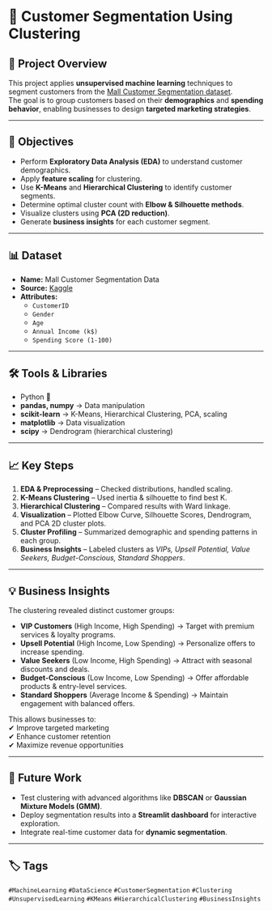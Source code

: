 # 🛒 Customer Segmentation Using Clustering  

## 📌 Project Overview  
This project applies **unsupervised machine learning** techniques to segment customers from the [Mall Customer Segmentation dataset](https://www.kaggle.com/vjchoudhary7/customer-segmentation-tutorial-in-python).  
The goal is to group customers based on their **demographics** and **spending behavior**, enabling businesses to design **targeted marketing strategies**.  

---

## 🎯 Objectives  
- Perform **Exploratory Data Analysis (EDA)** to understand customer demographics.  
- Apply **feature scaling** for clustering.  
- Use **K-Means** and **Hierarchical Clustering** to identify customer segments.  
- Determine optimal cluster count with **Elbow & Silhouette methods**.  
- Visualize clusters using **PCA (2D reduction)**.  
- Generate **business insights** for each customer segment.  

---

## 📊 Dataset  
- **Name:** Mall Customer Segmentation Data  
- **Source:** [Kaggle](https://www.kaggle.com/vjchoudhary7/customer-segmentation-tutorial-in-python)  
- **Attributes:**  
  - `CustomerID`  
  - `Gender`  
  - `Age`  
  - `Annual Income (k$)`  
  - `Spending Score (1-100)`  

---

## 🛠️ Tools & Libraries  
- Python 🐍  
- **pandas, numpy** → Data manipulation  
- **scikit-learn** → K-Means, Hierarchical Clustering, PCA, scaling  
- **matplotlib** → Data visualization  
- **scipy** → Dendrogram (hierarchical clustering)  

---

## 📈 Key Steps  
1. **EDA & Preprocessing** – Checked distributions, handled scaling.  
2. **K-Means Clustering** – Used inertia & silhouette to find best K.  
3. **Hierarchical Clustering** – Compared results with Ward linkage.  
4. **Visualization** – Plotted Elbow Curve, Silhouette Scores, Dendrogram, and PCA 2D cluster plots.  
5. **Cluster Profiling** – Summarized demographic and spending patterns in each group.  
6. **Business Insights** – Labeled clusters as *VIPs, Upsell Potential, Value Seekers, Budget-Conscious, Standard Shoppers*.  

---

## 💡 Business Insights
The clustering revealed distinct customer groups:  

- **VIP Customers** (High Income, High Spending) → Target with premium services & loyalty programs.  
- **Upsell Potential** (High Income, Low Spending) → Personalize offers to increase spending.  
- **Value Seekers** (Low Income, High Spending) → Attract with seasonal discounts and deals.  
- **Budget-Conscious** (Low Income, Low Spending) → Offer affordable products & entry-level services.  
- **Standard Shoppers** (Average Income & Spending) → Maintain engagement with balanced offers.  

This allows businesses to:  
✔ Improve targeted marketing  
✔ Enhance customer retention  
✔ Maximize revenue opportunities  

---

## 🔮 Future Work
- Test clustering with advanced algorithms like **DBSCAN** or **Gaussian Mixture Models (GMM)**.  
- Deploy segmentation results into a **Streamlit dashboard** for interactive exploration.  
- Integrate real-time customer data for **dynamic segmentation**.  

---

## 🏷️ Tags
`#MachineLearning` `#DataScience` `#CustomerSegmentation` `#Clustering` `#UnsupervisedLearning` `#KMeans` `#HierarchicalClustering` `#BusinessInsights`  

